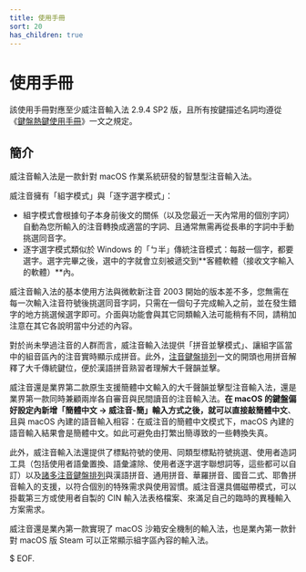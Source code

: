 ```yaml
---
title: 使用手冊
sort: 20
has_children: true
---
```

# 使用手冊

該使用手冊對應至少威注音輸入法 2.9.4 SP2 版，且所有按鍵描述名詞均遵從《[鍵盤熱鍵使用手冊](./shortcuts.md)》一文之規定。

## 簡介

威注音輸入法是一款針對 macOS 作業系統研發的智慧型注音輸入法。

威注音擁有「組字模式」與「逐字選字模式」：

- 組字模式會根據句子本身前後文的關係（以及您最近一天內常用的個別字詞）自動為您所輸入的注音轉換成適當的字詞、且通常無需再從長串的字詞中手動挑選同音字。
- 逐字選字模式類似於 Windows 的「ㄅ半」傳統注音模式：每敲一個字，都要選字。選字完畢之後，選中的字就會立刻被遞交到**客體軟體（接收文字輸入的軟體）**內。

威注音輸入法的基本使用方法與微軟新注音 2003 開始的版本差不多，您無需在每一次輸入注音符號後挑選同音字詞，只需在一個句子完成輸入之前，並在發生錯字的地方挑選候選字即可。介面與功能會與其它同類輸入法可能稍有不同，請稍加注意在其它各說明當中分述的內容。

對於尚未學過注音的人群而言，威注音輸入法提供「拼音並擊模式」、讓組字區當中的組音區內的注音實時顯示成拼音。此外，[注音鍵盤排列](./arranges.md)一文的開頭也用拼音解釋了大千傳統鍵位，便於漢語拼音熟習者理解大千聲韻並擊。

威注音還是業界第二款原生支援簡體中文輸入的大千聲韻並擊型注音輸入法，還是業界第一款同時兼顧兩岸各自審音與民間讀音的注音輸入法。**在 macOS 的鍵盤偏好設定內新增「簡體中文 -> 威注音-簡」輸入方式之後，就可以直接敲簡體中文**、且與 macOS 內建的語音輸入相容：在威注音的簡體中文模式下，macOS 內建的語音輸入結果會是簡體中文。如此可避免由打繁出簡導致的一些轉換失真。

此外，威注音輸入法還提供了標點符號的使用、同類型標點符號挑選、使用者造詞工具（包括使用者語彙置換、語彙濾除、使用者逐字選字聯想詞等，這些都可以自訂）以及[諸多注音鍵盤排列](./arranges.md)與漢語拼音、通用拼音、華羅拼音、國音二式、耶魯拼音輸入的支援，以符合個別的特殊需求與使用習慣。威注音還具備磁帶模式，可以掛載第三方或使用者自製的 CIN 輸入法表格檔案、來滿足自己的臨時的異種輸入方案需求。

威注音還是業內第一款實現了 macOS 沙箱安全機制的輸入法，也是業內第一款針對 macOS 版 Steam 可以正常顯示組字區內容的輸入法。

$ EOF.
